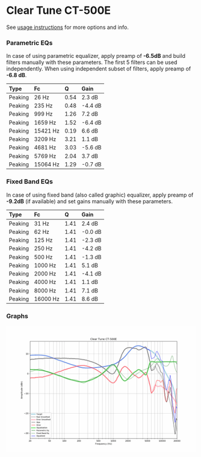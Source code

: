 # Clear Tune CT-500E
See [usage instructions](https://github.com/jaakkopasanen/AutoEq#usage) for more options and info.

### Parametric EQs
In case of using parametric equalizer, apply preamp of **-6.5dB** and build filters manually
with these parameters. The first 5 filters can be used independently.
When using independent subset of filters, apply preamp of **-6.8 dB**.

| Type    | Fc       |    Q | Gain    |
|:--------|:---------|:-----|:--------|
| Peaking | 26 Hz    | 0.54 | 2.3 dB  |
| Peaking | 235 Hz   | 0.48 | -4.4 dB |
| Peaking | 999 Hz   | 1.26 | 7.2 dB  |
| Peaking | 1659 Hz  | 1.52 | -6.4 dB |
| Peaking | 15421 Hz | 0.19 | 6.6 dB  |
| Peaking | 3209 Hz  | 3.21 | 1.1 dB  |
| Peaking | 4681 Hz  | 3.03 | -5.6 dB |
| Peaking | 5769 Hz  | 2.04 | 3.7 dB  |
| Peaking | 15064 Hz | 1.29 | -0.7 dB |

### Fixed Band EQs
In case of using fixed band (also called graphic) equalizer, apply preamp of **-9.2dB**
(if available) and set gains manually with these parameters.

| Type    | Fc       |    Q | Gain    |
|:--------|:---------|:-----|:--------|
| Peaking | 31 Hz    | 1.41 | 2.4 dB  |
| Peaking | 62 Hz    | 1.41 | -0.0 dB |
| Peaking | 125 Hz   | 1.41 | -2.3 dB |
| Peaking | 250 Hz   | 1.41 | -4.2 dB |
| Peaking | 500 Hz   | 1.41 | -1.3 dB |
| Peaking | 1000 Hz  | 1.41 | 5.1 dB  |
| Peaking | 2000 Hz  | 1.41 | -4.1 dB |
| Peaking | 4000 Hz  | 1.41 | 1.1 dB  |
| Peaking | 8000 Hz  | 1.41 | 7.1 dB  |
| Peaking | 16000 Hz | 1.41 | 8.6 dB  |

### Graphs
![](./Clear%20Tune%20CT-500E.png)